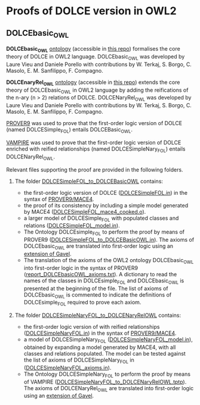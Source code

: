 # Proofs of DOLCE version in OWL2

## DOLCEbasic<sub>OWL</sub>

**DOLCEbasic<sub>OWL</sub>** [ontology](https://w3id.org/DOLCE/OWL/DOLCEbasic) (accessible in [this repo](https://github.com/appliedontolab/DOLCE/tree/main/OWL/)) formalises the core theory of DOLCE in OWL2 language.
DOLCEbasic<sub>OWL</sub> was developed by Laure Vieu and Daniele Porello with contributions by
W. Terkaj, S. Borgo, C. Masolo, E. M. Sanfilippo, F. Compagno.

**DOLCEnaryRel<sub>OWL</sub>** [ontology](https://w3id.org/DOLCE/OWL/DOLCEnaryRel) (accessible in [this repo](https://github.com/appliedontolab/DOLCE/tree/main/OWL/)) extends the core theory of DOLCEbasic<sub>OWL</sub> in OWL2 language by adding the reifications of the n-ary (n > 2) relations of DOLCE.
DOLCENaryRel<sub>OWL</sub> was developed by Laure Vieu and Daniele Porello with contributions by
W. Terkaj, S. Borgo, C. Masolo, E. M. Sanfilippo, F. Compagno.


[PROVER9](https://www.cs.unm.edu/~mccune/prover9/) was used to prove that the first-order logic version of DOLCE (named DOLCESimple<sub>FOL</sub>) entails DOLCEBasic<sub>OWL</sub>.

[VAMPIRE](https://vprover.github.io) was used to prove that the first-order logic version of DOLCE enriched with reified relationships (named DOLCESimpleNary<sub>FOL</sub>) entails DOLCENaryRel<sub>OWL</sub>.

Relevant files supporting the proof are provided in the following folders.

1. The folder [DOLCESimpleFOL_to_DOLCEBasicOWL](DOLCESimpleFOL_to_DOLCEBasicOWL/) contains:
    * the first-order logic version of DOLCE ([DOLCESimpleFOL.in](./DOLCESimpleFOL_to_DOLCEBasicOWL/DOLCESimpleFOL.in)) in the syntax of [PROVER9/MACE4](https://www.cs.unm.edu/~mccune/prover9/).
    * the proof of its consistency by including a simple model generated by MACE4 ([DOLCESimpleFOL_mace4_cooked.o](./DOLCESimpleFOL_to_DOLCEBasicOWL/DOLCESimpleFOL_mace4_cooked.o)).
    * a larger model of DOLCESimple<sub>FOL</sub> with populated classes and relations ([DOLCESimpleFOL_model.in](./DOLCESimpleFOL_to_DOLCEBasicOWL/DOLCESimpleFOL_model.in)).
    * The Ontology DOLCEsimple<sub>FOL</sub> to perform the proof by means of PROVER9 ([DOLCESimpleFOL_to_DOLCEBasicOWL.in](./DOLCEsimpleFOL_to_DOLCEbasicOWL/DOLCEsimpleFOL_to_DOLCEbasicOWL.in)). The axioms of DOLCEbasic<sub>OWL</sub> are translated into first-order logic using an [extension of Gavel](https://github.com/gavel-tool/python-gavel-owl).
    * The translation of the axioms of the OWL2 ontology DOLCEbasic<sub>OWL</sub> into first-order logic in the syntax of PROVER9 ([report_DOLCEbasicOWL_axioms.txt](./DOLCEsimpleFOL_to_DOLCEbasicOWL/report_DOLCEbasicOWL_axioms.txt)). A dictionary to read the names of the classes in DOLCEsimple<sub>FOL</sub> and DOLCEbasic<sub>OWL</sub> is presented at the beginning of the file. The list of axioms of DOLCEbasic<sub>OWL</sub> is commented to indicate the definitions of DOLCEsimple<sub>FOL</sub> required to prove each axiom.


2. The folder [DOLCESimpleNaryFOL_to_DOLCENaryRelOWL](./DOLCESimpleNaryFOL_to_DOLCENaryRelOWL/) contains:
    * the first-order logic version of with reified relationships ([DOLCESimpleNaryFOL.in](./DOLCESimpleNaryFOL_to_DOLCENaryRelOWL/DOLCESimpleNaryFOL.in)) in the syntax of [PROVER9/MACE4](https://www.cs.unm.edu/~mccune/prover9/).
    * a model of DOLCESimpleNary<sub>FOL</sub> ([DOLCESimpleNaryFOL_model.in](./DOLCESimpleNaryFOL_to_DOLCENaryRelOWL/DOLCESimpleNaryFOL_model.in)), obtained by expanding a model generated by MACE4, with all classes and relations populated. The model can be tested against the list of axioms of DOLCESimpleNary<sub>FOL</sub> in ([DOLCESimpleNaryFOL_axioms.in](./DOLCESimpleNaryFOL_to_DOLCENaryRelOWL/DOLCESimpleNaryFOL_axioms.in)).
    * The Ontology DOLCESimpleNary<sub>FOL</sub> to perform the proof by means of VAMPIRE ([DOLCESimpleNaryFOL_to_DOLCENaryRelOWL.tptp](./DOLCESimpleNaryFOL_to_DOLCENaryRelOWL/DOLCESimpleNaryFOL_to_DOLCENaryRelOWL.tptp)). The axioms of DOLCENaryRel<sub>OWL</sub> are translated into first-order logic using an [extension of Gavel](https://github.com/gavel-tool/python-gavel-owl).
